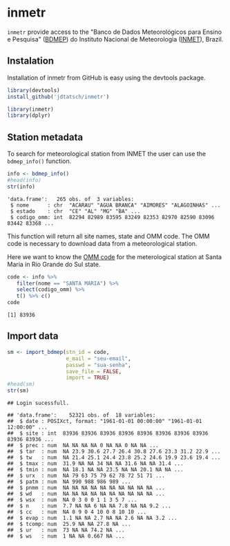 # inmetr



`inmetr` provide access to the "Banco de Dados Meteorológicos para Ensino e Pesquisa" ([BDMEP](http://www.inmet.gov.br/projetos/rede/pesquisa/)) do Instituto Nacional de Meteorologia ([INMET](http://www.inmet.gov.br)), Brazil.



## Instalation

Installation of inmetr from GitHub is easy using the devtools package.


```r
library(devtools)
install_github('jdtatsch/inmetr')
```


```r
library(inmetr)
library(dplyr)
```

## Station metadata

To search for meteorological station from INMET the user can use the `bdmep_info()` function.


```r
info <- bdmep_info()
#head(info)
str(info)
```

```
'data.frame':	265 obs. of  3 variables:
 $ nome      : chr  "ACARAU" "AGUA BRANCA" "AIMORES" "ALAGOINHAS" ...
 $ estado    : chr  "CE" "AL" "MG" "BA" ...
 $ codigo_omm: int  82294 82989 83595 83249 82353 82970 82590 83096 83442 83368 ...
```

This function will return all site names, state and OMM code. The OMM code is necessary to download data from a meteorological station.

Here we want to know the [OMM code](http://www.wmo.int/pages/prog/www/ois/volume-a/StationIDs_Global_1509.pdf) for the meterological station at Santa Maria in Rio Grande do Sul state.


```r
code <- info %>% 
   filter(nome == "SANTA MARIA") %>%
   select(codigo_omm) %>%
   t() %>% c()
code
```

```
[1] 83936
```

## Import data


```r
sm <- import_bdmep(stn_id = code, 
                   e_mail = "seu-email",
                   passwd = "sua-senha",
                   save_file = FALSE, 
                   import = TRUE)
#head(sm)
str(sm)
```



```
## Login sucessfull.
```

```
## 'data.frame':	52321 obs. of  18 variables:
##  $ date : POSIXct, format: "1961-01-01 00:00:00" "1961-01-01 12:00:00" ...
##  $ site : int  83936 83936 83936 83936 83936 83936 83936 83936 83936 83936 ...
##  $ prec : num  NA NA NA NA 0 NA NA 0 NA NA ...
##  $ tar  : num  NA 23.9 30.6 27.7 26.4 30.8 27.6 23.3 31.2 22.9 ...
##  $ tw   : num  NA 21.4 25.1 24.4 23.8 25.2 24.6 19.9 23.6 19.4 ...
##  $ tmax : num  31.9 NA NA 34 NA NA 31.6 NA NA 31.4 ...
##  $ tmin : num  NA 18.1 NA NA 23.5 NA NA 20.1 NA NA ...
##  $ urx  : num  NA 79 63 75 79 62 78 72 51 71 ...
##  $ patm : num  NA 990 988 986 989 ...
##  $ pnmm : num  NA NA NA NA NA NA NA NA NA NA ...
##  $ wd   : num  NA NA NA NA NA NA NA NA NA NA ...
##  $ wsx  : num  NA 0 3 0 0 1 1 3 5 7 ...
##  $ n    : num  7.7 NA NA 6 NA NA 7.8 NA NA 9.2 ...
##  $ cc   : num  NA 0 9 0 4 10 0 8 10 10 ...
##  $ evap : num  1.1 NA NA 2.7 NA NA 2.6 NA NA 3.2 ...
##  $ tcomp: num  25.9 NA NA 27.8 NA ...
##  $ ur   : num  73 NA NA 74.2 NA ...
##  $ ws   : num  1 NA NA 0.667 NA ...
```


